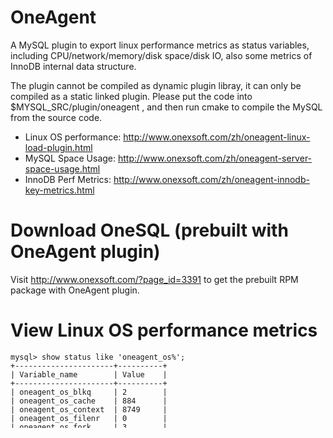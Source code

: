 # OneAgent

A MySQL plugin to export linux performance metrics as status variables, including CPU/network/memory/disk space/disk IO, also some metrics of InnoDB internal data structure.

The plugin cannot be compiled as dynamic plugin libray, it can only be compiled as a static linked plugin. Please put the code into $MYSQL_SRC/plugin/oneagent , and then run cmake to compile the MySQL from the source code.

- Linux OS performance: http://www.onexsoft.com/zh/oneagent-linux-load-plugin.html
- MySQL Space Usage: http://www.onexsoft.com/zh/oneagent-server-space-usage.html
- InnoDB Perf Metrics: http://www.onexsoft.com/zh/oneagent-innodb-key-metrics.html

# Download OneSQL (prebuilt with OneAgent plugin)

Visit http://www.onexsoft.com/?page_id=3391 to get the prebuilt RPM package with OneAgent plugin.

# View Linux OS performance metrics

    mysql> show status like 'oneagent_os%';
    +----------------------+----------+
    | Variable_name        | Value    |
    +----------------------+----------+
    | oneagent_os_blkq     | 2        |
    | oneagent_os_cache    | 884      |
    | oneagent_os_context  | 8749     |
    | oneagent_os_filenr   | 0        |
    | oneagent_os_fork     | 3        |
    | oneagent_os_free     | 128      |
    | oneagent_os_ibytes   | 556      |
    | oneagent_os_idl      | 54       |
    | oneagent_os_irq      | 2        |
    | oneagent_os_load     | 1.210000 |
    | oneagent_os_nerr     | 0        |
    | oneagent_os_obytes   | 342      |
    | oneagent_os_pgin     | 0        |
    | oneagent_os_pgout    | 1048     |
    | oneagent_os_proc     | 186      |
    | oneagent_os_ptable   | 4        |
    | oneagent_os_runq     | 2        |
    | oneagent_os_swap     | 0        |
    | oneagent_os_swpin    | 0        |
    | oneagent_os_swpout   | 0        |
    | oneagent_os_sys      | 7        |
    | oneagent_os_tcpacpt  | 2        |
    | oneagent_os_tcpalloc | 44       |
    | oneagent_os_tcpconn  | 2        |
    | oneagent_os_tcpuse   | 43       |
    | oneagent_os_tcpwait  | 12       |
    | oneagent_os_uptime   | 9019     |
    | oneagent_os_usr      | 16       |
    | oneagent_os_wio      | 21       |
    +----------------------+----------+
    29 rows in set (0.00 sec)

# View Disk IO Statistics

    mysql> show status like 'oneagent_d1%';
    +-----------------+-------+
    | Variable_name   | Value |
    +-----------------+-------+
    | oneagent_d1     | xvda  |
    | oneagent_d1busy | 58    |
    | oneagent_d1rblk | 0     |
    | oneagent_d1read | 0     |
    | oneagent_d1rtim | 0     |
    | oneagent_d1wblk | 568   |
    | oneagent_d1writ | 71    |
    | oneagent_d1wtim | 967   |
    +-----------------+-------+
    8 rows in set (0.00 sec)

# View MySQL File System Space Information

    mysql> show status like 'oneagent_fs%';
    +-----------------------+-----------+
    | Variable_name         | Value     |
    +-----------------------+-----------+
    | oneagent_fs_blogfree  | 0.000000  |
    | oneagent_fs_bloginode | 0         |
    | oneagent_fs_blogpct   | 0         |
    | oneagent_fs_blogused  | 0.000000  |
    | oneagent_fs_datafree  | 11.982000 |
    | oneagent_fs_datainode | 92        |
    | oneagent_fs_datapct   | 59        |
    | oneagent_fs_dataused  | 8.174000  |
    | oneagent_fs_homefree  | 11.982000 |
    | oneagent_fs_homeinode | 92        |
    | oneagent_fs_homepct   | 59        |
    | oneagent_fs_homeused  | 8.174000  |
    | oneagent_fs_rootfree  | 11.982000 |
    | oneagent_fs_rootinode | 92        |
    | oneagent_fs_rootpct   | 59        |
    | oneagent_fs_rootused  | 8.174000  |
    | oneagent_fs_tmpfree   | 11.982000 |
    | oneagent_fs_tmpinode  | 92        |
    | oneagent_fs_tmppct    | 59        |
    | oneagent_fs_tmpused   | 8.174000  |
    +-----------------------+-----------+
    20 rows in set (0.00 sec)

# Contact

Please submit a issue or send mail to flou(@)onexsoft.com
